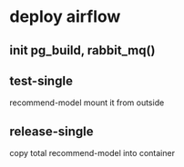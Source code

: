 # deploy airflow

## init pg_build, rabbit_mq()

## test-single
recommend-model mount it from outside

## release-single
copy total recommend-model into container